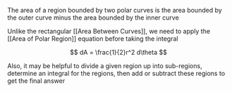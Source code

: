 The area of a region bounded by two polar curves is the area bounded by the outer curve minus the area bounded by the inner curve

Unlike the rectangular [[Area Between Curves]], we need to apply the [[Area of Polar Region]] equation before taking the integral

$$
dA = \frac{1}{2}r^2 d\theta
$$

Also, it may be helpful to divide a given region up into sub-regions, determine an integral for the regions, then add or subtract these regions to get the final answer
